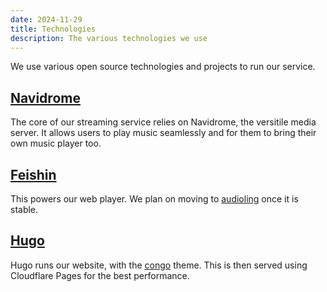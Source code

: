 ```yaml
---
date: 2024-11-29
title: Technologies
description: The various technologies we use
---
```


We use various open source technologies and projects to run our service.

## [Navidrome](https://www.navidrome.org/)
The core of our streaming service relies on Navidrome, the versitile media server. It allows users to play music seamlessly and for them to bring their own music player too.

## [Feishin](https://github.com/jeffvli/feishin)
This powers our web player. We plan on moving to [audioling](https://github.com/audioling/audioling) once it is stable.

## [Hugo](https://gohugo.io)
Hugo runs our website, with the [congo](https://github.com/jpanther/congo) theme. This is then served using Cloudflare Pages for the best performance.